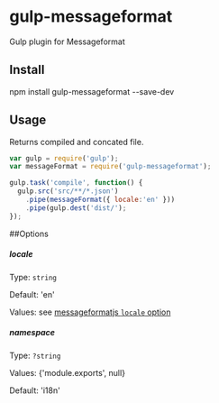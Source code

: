 gulp-messageformat
==================

Gulp plugin for Messageformat

## Install

npm install gulp-messageformat --save-dev

## Usage

Returns compiled and concated file.

```javascript
var gulp = require('gulp');
var messageFormat = require('gulp-messageformat');

gulp.task('compile', function() {
  gulp.src('src/**/*.json')
    .pipe(messageFormat({ locale:'en' }))
    .pipe(gulp.dest('dist/');
});
```
##Options

##### locale

Type: `string`

Default: 'en'

Values: see [messageformatjs `locale` option](https://github.com/SlexAxton/messageformat.js)

##### namespace

Type: `?string`

Values: {'module.exports', null}

Default: 'i18n'
